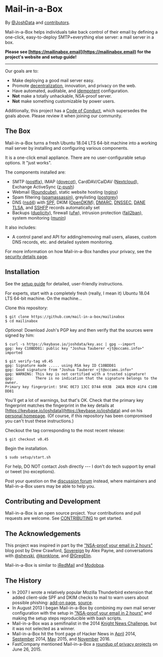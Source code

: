 Mail-in-a-Box
=============

By [@JoshData](https://github.com/JoshData) and [contributors](https://github.com/mail-in-a-box/mailinabox/graphs/contributors).

Mail-in-a-Box helps individuals take back control of their email by defining a one-click, easy-to-deploy SMTP+everything else server: a mail server in a box.

**Please see [https://mailinabox.email](https://mailinabox.email) for the project's website and setup guide!**

* * *

Our goals are to:

* Make deploying a good mail server easy.
* Promote [decentralization](http://redecentralize.org/), innovation, and privacy on the web.
* Have automated, auditable, and [idempotent](https://web.archive.org/web/20190518072631/https://sharknet.us/2014/02/01/automated-configuration-management-challenges-with-idempotency/) configuration.
* **Not** make a totally unhackable, NSA-proof server.
* **Not** make something customizable by power users.

Additionally, this project has a [Code of Conduct](CODE_OF_CONDUCT.md), which supersedes the goals above. Please review it when joining our community.

The Box
-------

Mail-in-a-Box turns a fresh Ubuntu 18.04 LTS 64-bit machine into a working mail server by installing and configuring various components.

It is a one-click email appliance. There are no user-configurable setup options. It "just works".

The components installed are:

* SMTP ([postfix](http://www.postfix.org/)), IMAP ([dovecot](http://dovecot.org/)), CardDAV/CalDAV ([Nextcloud](https://nextcloud.com/)), Exchange ActiveSync ([z-push](http://z-push.org/))
* Webmail ([Roundcube](http://roundcube.net/)), static website hosting ([nginx](http://nginx.org/))
* Spam filtering ([spamassassin](https://spamassassin.apache.org/)), greylisting ([postgrey](http://postgrey.schweikert.ch/))
* DNS ([nsd4](https://www.nlnetlabs.nl/projects/nsd/)) with [SPF](https://en.wikipedia.org/wiki/Sender_Policy_Framework), DKIM ([OpenDKIM](http://www.opendkim.org/)), [DMARC](https://en.wikipedia.org/wiki/DMARC), [DNSSEC](https://en.wikipedia.org/wiki/DNSSEC), [DANE TLSA](https://en.wikipedia.org/wiki/DNS-based_Authentication_of_Named_Entities), and [SSHFP](https://tools.ietf.org/html/rfc4255) records automatically set
* Backups ([duplicity](http://duplicity.nongnu.org/)), firewall ([ufw](https://launchpad.net/ufw)), intrusion protection ([fail2ban](http://www.fail2ban.org/wiki/index.php/Main_Page)), system monitoring ([munin](http://munin-monitoring.org/))

It also includes:

* A control panel and API for adding/removing mail users, aliases, custom DNS records, etc. and detailed system monitoring.

For more information on how Mail-in-a-Box handles your privacy, see the [security details page](security.md).

Installation
------------

See the [setup guide](https://mailinabox.email/guide.html) for detailed, user-friendly instructions.

For experts, start with a completely fresh (really, I mean it) Ubuntu 18.04 LTS 64-bit machine. On the machine...

Clone this repository:

	$ git clone https://github.com/mail-in-a-box/mailinabox
	$ cd mailinabox

_Optional:_ Download Josh's PGP key and then verify that the sources were signed
by him:

	$ curl -s https://keybase.io/joshdata/key.asc | gpg --import
	gpg: key C10BDD81: public key "Joshua Tauberer <jt@occams.info>" imported

	$ git verify-tag v0.45
	gpg: Signature made ..... using RSA key ID C10BDD81
	gpg: Good signature from "Joshua Tauberer <jt@occams.info>"
	gpg: WARNING: This key is not certified with a trusted signature!
	gpg:          There is no indication that the signature belongs to the owner.
	Primary key fingerprint: 5F4C 0E73 13CC D744 693B  2AEA B920 41F4 C10B DD81

You'll get a lot of warnings, but that's OK. Check that the primary key fingerprint matches the
fingerprint in the key details at [https://keybase.io/joshdata](https://keybase.io/joshdata)
and on his [personal homepage](https://razor.occams.info/). (Of course, if this repository has been compromised you can't trust these instructions.)

Checkout the tag corresponding to the most recent release:

	$ git checkout v0.45

Begin the installation.

	$ sudo setup/start.sh

For help, DO NOT contact Josh directly --- I don't do tech support by email or tweet (no exceptions).

Post your question on the [discussion forum](https://discourse.mailinabox.email/) instead, where maintainers and Mail-in-a-Box users may be able to help you.

Contributing and Development
----------------------------

Mail-in-a-Box is an open source project. Your contributions and pull requests are welcome. See [CONTRIBUTING](CONTRIBUTING.md) to get started. 


The Acknowledgements
--------------------

This project was inspired in part by the ["NSA-proof your email in 2 hours"](http://sealedabstract.com/code/nsa-proof-your-e-mail-in-2-hours/) blog post by Drew Crawford, [Sovereign](https://github.com/sovereign/sovereign) by Alex Payne, and conversations with <a href="https://twitter.com/shevski" target="_blank">@shevski</a>, <a href="https://github.com/konklone" target="_blank">@konklone</a>, and <a href="https://github.com/gregelin" target="_blank">@GregElin</a>.

Mail-in-a-Box is similar to [iRedMail](http://www.iredmail.org/) and [Modoboa](https://github.com/tonioo/modoboa).

The History
-----------

* In 2007 I wrote a relatively popular Mozilla Thunderbird extension that added client-side SPF and DKIM checks to mail to warn users about possible phishing: [add-on page](https://addons.mozilla.org/en-us/thunderbird/addon/sender-verification-anti-phish/), [source](https://github.com/JoshData/thunderbird-spf).
* In August 2013 I began Mail-in-a-Box by combining my own mail server configuration with the setup in ["NSA-proof your email in 2 hours"](http://sealedabstract.com/code/nsa-proof-your-e-mail-in-2-hours/) and making the setup steps reproducible with bash scripts.
* Mail-in-a-Box was a semifinalist in the 2014 [Knight News Challenge](https://www.newschallenge.org/challenge/2014/submissions/mail-in-a-box), but it was not selected as a winner.
* Mail-in-a-Box hit the front page of Hacker News in [April](https://news.ycombinator.com/item?id=7634514) 2014, [September](https://news.ycombinator.com/item?id=8276171) 2014, [May](https://news.ycombinator.com/item?id=9624267) 2015, and [November](https://news.ycombinator.com/item?id=13050500) 2016.
* FastCompany mentioned Mail-in-a-Box a [roundup of privacy projects](http://www.fastcompany.com/3047645/your-own-private-cloud) on June 26, 2015.
